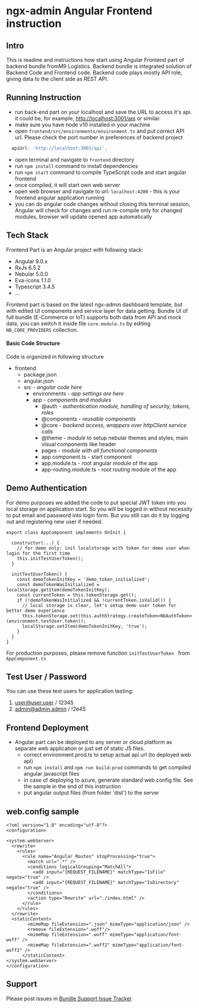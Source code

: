 # ngx-admin Angular Frontend instruction


## Intro

This is readme and instructions how start using Angular Frontend part of backend bundle fromM9 Logistics. 
Backend bundle is integrated solution of Backend Code and Frontend code. 
Backend code plays mostly API role, giving data to the client side as REST API.  

## Running Instruction

 - run back-end part on your localhost and save the URL to access it's api. it could be, for example, [http://localhost:3001/api](http://localhost:3001/api) or similar.
 - make sure you have node v10 installed in your machine
 - open `frontend/src/environments/environment.ts` and put correct API url. Please check the port number in preferences of backend project
 
```js
  apiUrl: 'http://localhost:3001/api',
```

 - open terminal and navigate to `frontend` directory
 - run `npm install` command to install dependencies
 - run `npm start` command to compile TypeScript code and start angular frontend
 - once compiled, it will start own web server
 - open web browser and navigate to url: `localhost:4200` - this is your frontend angular application running
 - you can do angular code changes without closing this terminal session, Angular will check for changes and run re-compile only for changed modules, browser will update opened app automatically

## Tech Stack

Frontend Part is an Angular project with following stack:

 - Angular 9.0.x
 - RxJs 6.5.2
 - Nebular 5.0.0
 - Eva-icons 1.1.0
 - Typescript 3.4.5
 - ...

Frontend part is based on the latest ngx-admin dashboard template, but with edited UI components and service layer for data getting. Bundle UI of full bundle (E-Commerce or IoT) supports both data from API and mock data, you can switch it inside file `core.module.ts` by editing `NB_CORE_PROVIDERS` collection.



#### Basic Code Structure

Code is organized in following structure

 - frontend
    - package.json
    - angular.json
    - src - *angular code here*
      - environments - *app settings are here*
      - app - *components and modules*
         - @auth - *authentication module, handling of security, tokens, roles*
         - @components - *reusable components*
         - @core - *backend access, wrappers over httpClient service calls* 
         - @theme - *module* to setup nebular themes and styles, main visual components like header
         - pages - *module with all functional components*
         - app.component.ts - start component
         - app.module.ts - root angular module of the app
         - app-routing.module.ts - root routing module of the app

## Demo Authentication

For demo purposes we added the code to put special JWT token into you local storage on application start. So you will be logged in without necessity to put email and password into login form. But you still can do it by logging out and registering new user if needed.

```
export class AppComponent implements OnInit {

  constructor(...) {
    // for demo only: init localstorage with token for demo user when login for the first time
    this.initTestUserToken();
  }

  initTestUserToken() {
    const demoTokenInitKey = 'demo_token_initialized';
    const demoTokenWasInitialized = localStorage.getItem(demoTokenInitKey);
    const currentToken = this.tokenStorage.get();
    if (!demoTokenWasInitialized && !currentToken.isValid()) {
      // local storage is clear, let's setup demo user token for better demo experience
      this.tokenStorage.set(this.authStrategy.createToken<NbAuthToken>(environment.testUser.token));
      localStorage.setItem(demoTokenInitKey, 'true');
    }
  }
}
```

For production purposes, please remove function `initTestUserToken ` from `AppComponent.ts`


## Test User / Password

You can use these test users for application testing:

1. user@user.user / 12345
2. admin@admin.admin / !2e4S


## Frontend Deployment 

 - Angular part can be deployed to any server or cloud platform as separate web application or just set of static JS files.
    - correct environment.prod.ts to setup actual api url (to deployed web api)
     - run `npm install` and `npm run build:prod` commands to get compiled angular javascript files
     - in case of deploying to azure, generate standard web.config file. See the sample in the end of this instruction
     - put angular output files (from folder 'dist') to the server 


## web.config sample

```
<?xml version="1.0" encoding="utf-8"?>
<configuration>

<system.webServer>
  <rewrite>
    <rules>
      <rule name="Angular Routes" stopProcessing="true">
        <match url=".*" />
        <conditions logicalGrouping="MatchAll">
          <add input="{REQUEST_FILENAME}" matchType="IsFile" negate="true" />
          <add input="{REQUEST_FILENAME}" matchType="IsDirectory" negate="true" />
        </conditions>
        <action type="Rewrite" url="./index.html" />
      </rule>
    </rules>
  </rewrite>
  <staticContent>
        <mimeMap fileExtension=".json" mimeType="application/json" />
        <remove fileExtension=".woff"/>
        <mimeMap fileExtension=".woff" mimeType="application/font-woff" />
        <mimeMap fileExtension=".woff2" mimeType="application/font-woff2" />
      </staticContent>
</system.webServer>
</configuration>
```

## Support
Please post issues in [Bundle Support Issue Tracker](https://github.com/akveo/ngx-admin-bundle-support/issues)
